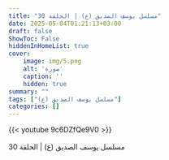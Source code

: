 ```yaml
---
title: "مسلسل يوسف الصديق (ع) | الحلقة 30"
date: 2025-05-04T01:21:13+03:00
draft: false
ShowToc: False
hiddenInHomeList: true
cover:
    image: img/5.png
    alt: 'صورة'
    caption: ''
    hidden: true
summary: ""
tags: ["مسلسل يوسف الصديق (ع)"]
categories: []
---
```


{{< youtube 9c6DZfQe9V0 >}}  
 <br>
مسلسل يوسف الصديق (ع) | الحلقة 30